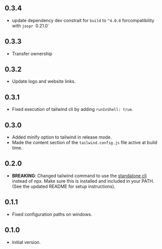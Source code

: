 ## 0.3.4

- update dependency dev constrait for `build` to `^4.0.0` forcompatibility with `jaspr `0.21.0`

## 0.3.3

- Transfer ownership

## 0.3.2

- Update logo and website links.

## 0.3.1

- Fixed execution of tailwind cli by adding `runInShell: true`.

## 0.3.0

- Added minify option to tailwind in release mode.
- Made the content section of the `tailwind.config.js` file active at build time.

## 0.2.0

- **BREAKING**: Changed tailwind command to use the [standalone cli](https://tailwindcss.com/blog/standalone-cli)
  instead of npx. Make sure this is installed and included in your PATH. (See the updated README for setup instructions).

## 0.1.1

- Fixed configuration paths on windows.

## 0.1.0

- Initial version.
